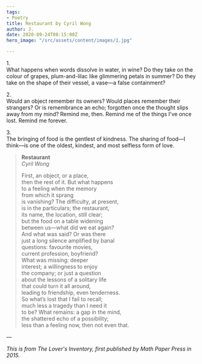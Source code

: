 ```yaml
---
tags:
- Poetry
title: Restaurant by Cyril Wong
author: J.
date: 2020-09-24T08:15:00Z
hero_image: "/src/assets/content/images/1.jpg"

---
```

1\.  
What happens when words dissolve in water, in wine? Do they take on the colour of grapes, plum-and-lilac like glimmering petals in summer? Do they take on the shape of their vessel, a vase—a false containment?

2\.  
Would an object remember its owners? Would places remember their strangers? Or is remembrance an echo; forgotten once the thought slips away from my mind? Remind me, then. Remind me of the things I've once lost. Remind me forever.

3\.  
The bringing of food is the gentlest of kindness. The sharing of food—I think—is one of the oldest, kindest, and most selfless form of love.

> **Restaurant**  
> _Cyril Wong_
>
> First, an object, or a place,  
> then the rest of it. But what happens  
> to a feeling when the memory  
> from which it sprang  
> is vanishing? The difficulty, at present,  
> is in the particulars; the restaurant,  
> its name, the location, still clear;  
> but the food on a table widening  
> between us—what did we eat again?  
> And what was said? Or was there  
> just a long silence amplified by banal  
> questions: favourite movies,  
> current profession, boyfriend?  
> What was missing: deeper  
> interest; a willingness to enjoy  
> the company; or just a question  
> about the lessons of a solitary life  
> that could turn it all around,  
> leading to friendship, even tenderness.  
> So what’s lost that I fail to recall;  
> much less a tragedy than I need it  
> to be? What remains: a gap in the mind,  
> the shattered echo of a possibility;  
> less than a feeling now, then not even that.

—

_This is from The Lover's Inventory, first published by Math Paper Press in 2015._